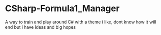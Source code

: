 # CSharp-Formula1_Manager
A way to train and play around C# with a theme i like, dont know how it will end but i have ideas and big hopes
